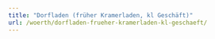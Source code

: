```yaml
---
title: "Dorfladen (früher Kramerladen, kl Geschäft)"
url: /woerth/dorfladen-frueher-kramerladen-kl-geschaeft/
---
```

